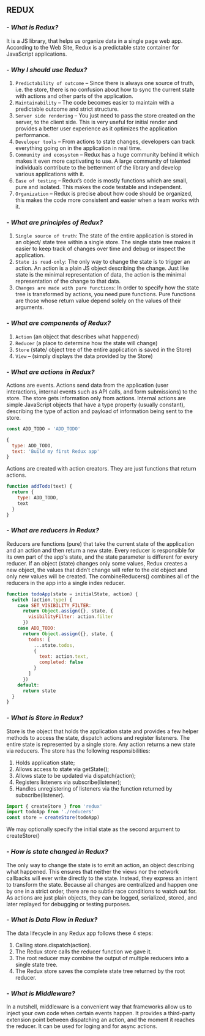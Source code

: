 ## **REDUX**

### -   *What is Redux?*
It is a JS library, that helps us organize data in a single page web app. 
According to the Web Site, Redux is a predictable state container for JavaScript applications.

### -   *Why I should use Redux?*
1. `Predictability of outcome` – Since there is always one source of truth, i.e. the store, there is no confusion about how to sync the current state with actions and other parts of the application.
2. `Maintainability` – The code becomes easier to maintain with a predictable outcome and strict structure.
3. `Server side rendering` – You just need to pass the store created on the server, to the client side. This is very useful for initial render and provides a better user experience as it optimizes the application performance.
4. `Developer tools` – From actions to state changes, developers can track everything going on in the application in real time.
5. `Community and ecosystem` – Redux has a huge community behind it which makes it even more captivating to use. A large community of talented individuals contribute to the betterment of the library and develop various applications with it.
6. `Ease of testing` – Redux’s code is mostly functions which are small, pure and isolated. This makes the code testable and independent.
7. `Organization` – Redux is precise about how code should be organized, this makes the code more consistent and easier when a team works with it.

### -   *What are principles of Redux?*
1. `Single source of truth`: The state of the entire application is stored in an object/ state tree within a single store. The single state tree makes it easier to keep track of changes over time and debug or inspect the application.
2. `State is read-only`: The only way to change the state is to trigger an action. An action is a plain JS object describing the change. Just like state is the minimal representation of data, the action is the minimal representation of the change to that data. 
3. `Changes are made with pure functions`: In order to specify how the state tree is transformed by actions, you need pure functions. Pure functions are those whose return value depend solely on the values of their arguments.

### -   *What are components of Redux?*
1. `Action` (an object that describes what happened)
2. `Reducer` (a place to determine how the state will change)
3. `Store` (state/ object tree of the entire application is saved in the Store)
4. `View` – (simply displays the data provided by the Store)

### - *What are actions in Redux?*
Actions are events. Actions send data from the application (user interactions, internal events such as API calls, and form submissions) to the store. The store gets information only from actions. Internal actions are simple JavaScript objects that have a type property (usually constant), describing the type of action and payload of information being sent to the store.
```javascript
const ADD_TODO = 'ADD_TODO'
```
```javascript
{
  type: ADD_TODO,
  text: 'Build my first Redux app'
}
```
Actions are created with action creators. They are just functions that return actions.
```javascript
function addTodo(text) {
  return {
    type: ADD_TODO,
    text
  }
}
```
### - *What are reducers in Redux?*
Reducers are functions (pure) that take the current state of the application and an action and then return a new state.
Every reducer is responsible for its own part of the app's state, and the state parameter is different for every reducer. 
If an object (state) changes only some values, Redux creates a new object, the values that didn’t change will refer to the old object and only new values will be created. The combineReducers() combines all of the reducers in the app into a single index reducer.
```javascript
function todoApp(state = initialState, action) {
  switch (action.type) {
    case SET_VISIBILITY_FILTER:
      return Object.assign({}, state, {
        visibilityFilter: action.filter
      })
    case ADD_TODO:
      return Object.assign({}, state, {
        todos: [
          ...state.todos,
          {
            text: action.text,
            completed: false
          }
        ]
      })
    default:
      return state
  }
}
```
### - *What is Store in Redux?*
Store is the object that holds the application state and provides a few helper methods to access the state, dispatch actions and register listeners. The entire state is represented by a single store. Any action returns a new state via reducers. 
The store has the following responsibilities:
1. Holds application state;
2. Allows access to state via getState();
3. Allows state to be updated via dispatch(action);
4. Registers listeners via subscribe(listener);
5. Handles unregistering of listeners via the function returned by subscribe(listener).
```javascript
import { createStore } from 'redux'
import todoApp from './reducers'
const store = createStore(todoApp)
```
We may optionally specify the initial state as the second argument to createStore()
### - *How is state changed in Redux?*
The only way to change the state is to emit an action, an object describing what happened. This ensures that neither the views nor the network callbacks will ever write directly to the state. Instead, they express an intent to transform the state. Because all changes are centralized and happen one by one in a strict order, there are no subtle race conditions to watch out for. As actions are just plain objects, they can be logged, serialized, stored, and later replayed for debugging or testing purposes.
### - *What is Data Flow in Redux?*
The data lifecycle in any Redux app follows these 4 steps:
1. Calling store.dispatch(action).
2. The Redux store calls the reducer function we gave it.
3. The root reducer may combine the output of multiple reducers into a single state tree.
4. The Redux store saves the complete state tree returned by the root reducer.

### - *What is Middleware?*
In a nutshell, middleware is a convenient way that frameworks allow us to inject your own code when certain events happen.  It provides a third-party extension point between dispatching an action, and the moment it reaches the reducer. It can be used for loging and for async actions.
